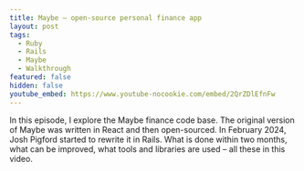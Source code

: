 ```yaml
---
title: Maybe – open-source personal finance app
layout: post
tags:
  - Ruby
  - Rails
  - Maybe
  - Walkthrough
featured: false
hidden: false
youtube_embed: https://www.youtube-nocookie.com/embed/2QrZDlEfnFw
---
```


In this episode, I explore the Maybe finance code base. The original version of Maybe was written in React and then open-sourced. In February 2024, Josh Pigford started to rewrite it in Rails. What is done within two months, what can be improved, what tools and libraries are used – all these in this video.

<!--more-->